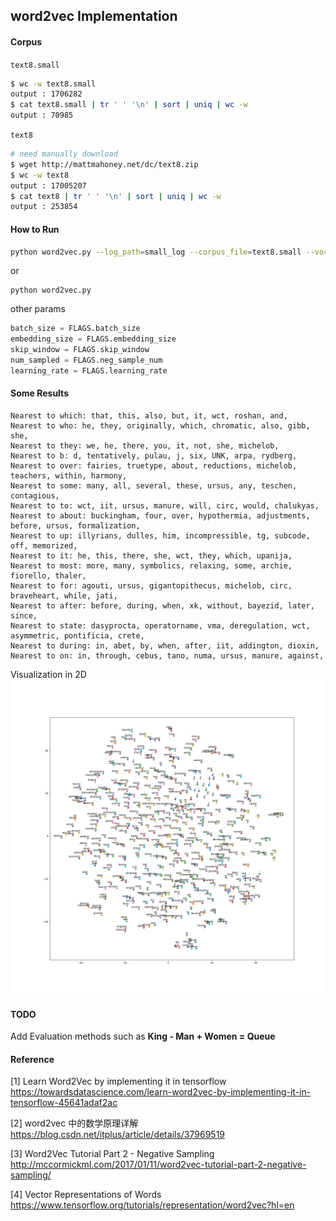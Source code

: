 ## word2vec Implementation

#### Corpus
`text8.small`
```sh
$ wc -w text8.small
output : 1706282
$ cat text8.small | tr ' ' '\n' | sort | uniq | wc -w 
output : 70985
```

`text8`
```sh
# need manually download 
$ wget http://mattmahoney.net/dc/text8.zip
$ wc -w text8
output : 17005207
$ cat text8 | tr ' ' '\n' | sort | uniq | wc -w 
output : 253854
```

#### How to Run

```sh
python word2vec.py --log_path=small_log --corpus_file=text8.small --voc_size=30000
```
or
```
python word2vec.py
```

other params
```python
batch_size = FLAGS.batch_size
embedding_size = FLAGS.embedding_size
skip_window = FLAGS.skip_window
num_sampled = FLAGS.neg_sample_num
learning_rate = FLAGS.learning_rate

```

#### Some Results
```
Nearest to which: that, this, also, but, it, wct, roshan, and,
Nearest to who: he, they, originally, which, chromatic, also, gibb, she,
Nearest to they: we, he, there, you, it, not, she, michelob,
Nearest to b: d, tentatively, pulau, j, six, UNK, arpa, rydberg,
Nearest to over: fairies, truetype, about, reductions, michelob, teachers, within, harmony,
Nearest to some: many, all, several, these, ursus, any, teschen, contagious,
Nearest to to: wct, iit, ursus, manure, will, circ, would, chalukyas,
Nearest to about: buckingham, four, over, hypothermia, adjustments, before, ursus, formalization,
Nearest to up: illyrians, dulles, him, incompressible, tg, subcode, off, memorized,
Nearest to it: he, this, there, she, wct, they, which, upanija,
Nearest to most: more, many, symbolics, relaxing, some, archie, fiorello, thaler,
Nearest to for: agouti, ursus, gigantopithecus, michelob, circ, braveheart, while, jati,
Nearest to after: before, during, when, xk, without, bayezid, later, since,
Nearest to state: dasyprocta, operatorname, vma, deregulation, wct, asymmetric, pontificia, crete,
Nearest to during: in, abet, by, when, after, iit, addington, dioxin,
Nearest to on: in, through, cebus, tano, numa, ursus, manure, against,
```
Visualization in 2D
![word to vec visualize](https://raw.githubusercontent.com/linguishi/word2vec/master/log/tsne.png)

#### TODO
Add Evaluation methods such as **King - Man + Women = Queue**

#### Reference

[1] Learn Word2Vec by implementing it in tensorflow https://towardsdatascience.com/learn-word2vec-by-implementing-it-in-tensorflow-45641adaf2ac

[2] word2vec 中的数学原理详解 https://blog.csdn.net/itplus/article/details/37969519

[3] Word2Vec Tutorial Part 2 - Negative Sampling http://mccormickml.com/2017/01/11/word2vec-tutorial-part-2-negative-sampling/

[4] Vector Representations of Words https://www.tensorflow.org/tutorials/representation/word2vec?hl=en
